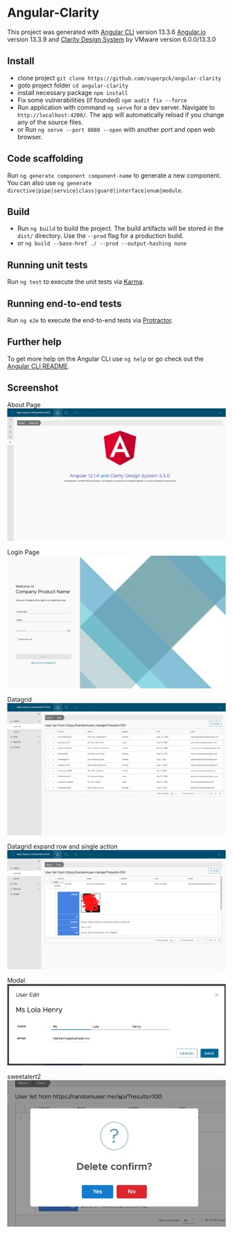 # Angular-Clarity

This project was generated with [Angular CLI](https://github.com/angular/angular-cli) version 13.3.6 [Angular.io](https://angular.io/) version 13.3.9 and [Clarity Design System](https://vmware.github.io/clarity/news) by VMware version 6.0.0/13.3.0

## Install
- clone project `git clone https://github.com/superpck/angular-clarity`
- goto project folder `cd angular-clarity`
- install necessary package `npm install`
- Fix some vulnerabilities (if founded) `npm audit fix --force`
- Run application with command `ng serve` for a dev server. Navigate to `http://localhost:4200/`. The app will automatically reload if you change any of the source files.
- or Run `ng serve --port 8080 --open` with another port and open web browser.

## Code scaffolding

Run `ng generate component component-name` to generate a new component. You can also use `ng generate directive|pipe|service|class|guard|interface|enum|module`.

## Build

- Run `ng build` to build the project. The build artifacts will be stored in the `dist/` directory. Use the `--prod` flag for a production build.
- or `ng build --base-href ./ --prod --output-hashing none`

## Running unit tests

Run `ng test` to execute the unit tests via [Karma](https://karma-runner.github.io).

## Running end-to-end tests

Run `ng e2e` to execute the end-to-end tests via [Protractor](http://www.protractortest.org/).

## Further help

To get more help on the Angular CLI use `ng help` or go check out the [Angular CLI README](https://github.com/angular/angular-cli/blob/master/README.md).

## Screenshot
About Page
![About](1.png)

Login Page
![Datagrid](6.png)

Datagrid
![Datagrid](2.png)

Datagrid expand row and single action
![expand](3.png)

Modal
![modal](4.png)

sweetalert2
![sweetalert2](5.png)

